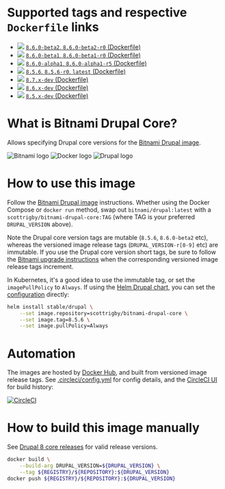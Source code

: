 # Supported tags and respective `Dockerfile` links

- [![](https://images.microbadger.com/badges/image/r6by/bitnami-drupal-core:8.6.0-beta2.svg)](https://microbadger.com/images/r6by/bitnami-drupal-core:8.6.0-beta2) [`8.6.0-beta2`, `8.6.0-beta2-r0` (Dockerfile)](https://github.com/scottrigby/bitnami-drupal-core/blob/master/Dockerfile)
- [![](https://images.microbadger.com/badges/image/r6by/bitnami-drupal-core:8.6.0-beta1.svg)](https://microbadger.com/images/r6by/bitnami-drupal-core:8.6.0-beta1) [`8.6.0-beta1`, `8.6.0-beta1-r0` (Dockerfile)](https://github.com/scottrigby/bitnami-drupal-core/blob/master/Dockerfile)
- [![](https://images.microbadger.com/badges/image/r6by/bitnami-drupal-core:8.6.0-alpha1.svg)](https://microbadger.com/images/r6by/bitnami-drupal-core:8.6.0-alpha1) [`8.6.0-alpha1`, `8.6.0-alpha1-r5` (Dockerfile)](https://github.com/scottrigby/bitnami-drupal-core/blob/master/Dockerfile)
- [![](https://images.microbadger.com/badges/image/r6by/bitnami-drupal-core:8.5.6.svg)](https://microbadger.com/images/r6by/bitnami-drupal-core:8.5.6) [`8.5.6`, `8.5.6-r0`, `latest` (Dockerfile)](https://github.com/scottrigby/bitnami-drupal-core/blob/master/Dockerfile)
- [![](https://images.microbadger.com/badges/image/r6by/bitnami-drupal-core:8.7.x-dev.svg)](https://microbadger.com/images/r6by/bitnami-drupal-core:8.5.6) [`8.7.x-dev` (Dockerfile)](https://github.com/scottrigby/bitnami-drupal-core/blob/master/Dockerfile)
- [![](https://images.microbadger.com/badges/image/r6by/bitnami-drupal-core:8.6.x-dev.svg)](https://microbadger.com/images/r6by/bitnami-drupal-core:8.5.6) [`8.6.x-dev` (Dockerfile)](https://github.com/scottrigby/bitnami-drupal-core/blob/master/Dockerfile)
- [![](https://images.microbadger.com/badges/image/r6by/bitnami-drupal-core:8.5.x-dev.svg)](https://microbadger.com/images/r6by/bitnami-drupal-core:8.5.6) [`8.5.x-dev` (Dockerfile)](https://github.com/scottrigby/bitnami-drupal-core/blob/master/Dockerfile)

# What is Bitnami Drupal Core?

Allows specifying Drupal core versions for the [Bitnami Drupal image](https://hub.docker.com/r/bitnami/drupal/).

![Bitnami logo](https://user-images.githubusercontent.com/407675/43671866-f989d24a-976f-11e8-9913-4328ba7e096c.png) ![Docker logo](https://user-images.githubusercontent.com/407675/43671868-fd79f25e-976f-11e8-81f2-60d603dbf2b2.png) ![Drupal logo](https://user-images.githubusercontent.com/407675/43671867-fd6fa218-976f-11e8-8be8-d9a8b2bcfa45.png)

# How to use this image

Follow the [Bitnami Drupal image](https://hub.docker.com/r/bitnami/drupal/) instructions. Whether using the Docker Compose or `docker run` method, swap out `bitnami/drupal:latest` with a `scottrigby/bitnami-drupal-core:TAG` (where TAG is your preferred `DRUPAL_VERSION` above).

Note the Drupal core version tags are mutable (`8.5.6`, `8.6.0-beta2` etc), whereas the versioned image release tags (`DRUPAL_VERSION-r[0-9]` etc) are immutable. If you use the Drupal core version short tags, be sure to follow the [Bitnami upgrade instructions](https://github.com/bitnami/bitnami-docker-drupal#upgrade-this-application) when the corresponding versioned image release tags increment.

In Kubernetes, it's a good idea to use the immutable tag, or set the `imagePullPolicy` to `Always`. If using the [Helm Drupal chart](https://github.com/helm/charts/tree/master/stable/drupal), you can set the [configuration](https://github.com/helm/charts/tree/master/stable/drupal#configuration) directly:
```sh
helm install stable/drupal \
    --set image.repository=scottrigby/bitnami-drupal-core \
    --set image.tag=8.5.6 \
    --set image.pullPolicy=Always
```

# Automation

The images are hosted by [Docker Hub](https://hub.docker.com/r/r6by/bitnami-drupal-core/), and built from versioned image release tags. See [.circleci/config.yml](https://github.com/scottrigby/bitnami-drupal-core/blob/master/.circleci/config.yml) for config details, and the [CircleCI UI](https://circleci.com/gh/scottrigby/bitnami-drupal-core) for build history:

[![CircleCI](https://circleci.com/gh/scottrigby/bitnami-drupal-core.svg?style=svg)](https://circleci.com/gh/scottrigby/bitnami-drupal-core)

# How to build this image manually

See [Drupal 8 core releases](https://www.drupal.org/project/drupal/releases?api_version%5B%5D=7234) for valid release versions.
```sh
docker build \
    --build-arg DRUPAL_VERSION=${DRUPAL_VERSION} \
    --tag ${REGISTRY}/${REPOSITORY}:${DRUPAL_VERSION}
docker push ${REGISTRY}/${REPOSITORY}:${DRUPAL_VERSION}
```
